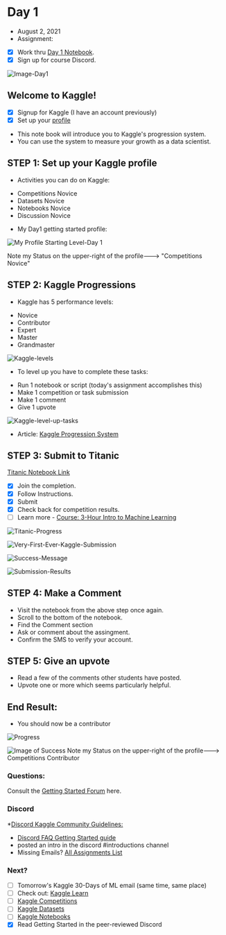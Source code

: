 # Day 1
* August 2, 2021
* Assignment: 
- [x] Work thru [Day 1 Notebook](https://www.kaggle.com/alexisbcook/getting-started-with-kaggle?utm_medium=email&utm_source=gamma&utm_campaign=thirty-days-of-ml&utm_content=day-1). 
- [x] Sign up for course Discord. 

![Image-Day1](https://github.com/EO4wellness/T-I-L/blob/main/AI-ML-NLP/Kaggle/Images/Day1-assignment.jpg)

## Welcome to Kaggle! 
- [x] Signup for Kaggle (I have an account previously) 
- [x] Set up your [profile](kaggle.com/me) 
* This note book will introduce you to Kaggle's progression system. 
* You can use the system to measure your growth as a data scientist. 

## STEP 1: Set up your Kaggle profile 
* Activities you can do on Kaggle: 
- Competitions Novice 
- Datasets Novice 
- Notebooks Novice 
- Discussion Novice 
* My Day1 getting started profile: 

![My Profile Starting Level-Day 1](https://github.com/EO4wellness/T-I-L/blob/main/AI-ML-NLP/Kaggle/Images/Day1-getting-started.jpg)

Note my Status on the upper-right of the profile---> "Competitions Novice"


## STEP 2: Kaggle Progressions 
* Kaggle has 5 performance levels:
- Novice 
- Contributor 
- Expert 
- Master 
- Grandmaster 

![Kaggle-levels](https://github.com/EO4wellness/T-I-L/blob/main/AI-ML-NLP/Kaggle/Images/01-participation-levels.png)

* To level up you have to complete these tasks:
- Run 1 notebook or script (today's assignment accomplishes this) 
- Make 1 competition or task submission 
- Make 1 comment 
- Give 1 upvote 

![Kaggle-level-up-tasks](https://github.com/EO4wellness/T-I-L/blob/main/AI-ML-NLP/Kaggle/Images/01-level-up-tasks.png)

* Article: [Kaggle Progression System](https://www.kaggle.com/progression)


## STEP 3: Submit to Titanic 
[Titanic Notebook Link](https://www.kaggle.com/alexisbcook/titanic-tutorial)

- [x] Join the completion. 
- [x] Follow Instructions. 
- [x] Submit 
- [x] Check back for competition results. 
- [ ] Learn more - [Course: 3-Hour Intro to Machine Learning](https://www.kaggle.com/learn/intro-to-machine-learning)

![Titanic-Progress](https://github.com/EO4wellness/T-I-L/blob/main/AI-ML-NLP/Kaggle/Images/Day1-Titantic-Submission.jpg)

![Very-First-Ever-Kaggle-Submission](https://github.com/EO4wellness/T-I-L/blob/main/AI-ML-NLP/Kaggle/Images/Day1-very-first-submission.jpg)

![Success-Message](https://github.com/EO4wellness/T-I-L/blob/main/AI-ML-NLP/Kaggle/Images/Day1-success.jpg)

![Submission-Results](https://github.com/EO4wellness/T-I-L/blob/main/AI-ML-NLP/Kaggle/Images/Day1-Titanic-Submission-Results.jpg)


## STEP 4: Make a Comment
* Visit the notebook from the above step once again.  
* Scroll to the bottom of the notebook. 
* Find the Comment section 
* Ask or comment about the assingment. 
* Confirm the SMS to verify your account. 

## STEP 5: Give an upvote
* Read a few of the comments other students have posted. 
* Upvote one or more which seems particularly helpful. 

## End Result: 
* You should now be a contributor 

![Progress](https://github.com/EO4wellness/T-I-L/blob/main/AI-ML-NLP/Kaggle/Images/Day1-Successful-Contributor.jpg)

![Image of Success](https://github.com/EO4wellness/T-I-L/blob/main/AI-ML-NLP/Kaggle/Images/Day1-contributor-status.jpg)
Note my Status on the upper-right of the profile---> Competitions Contributor 

### Questions: 
Consult the [Getting Started Forum](https://www.kaggle.com/getting-started) here. 

### Discord
*[Discord Kaggle Community Guidelines:](https://www.kaggle.com/community-guidelines)
* [Discord FAQ Getting Started guide]()
* posted an intro in the discord #introductions channel 
* Missing Emails? [All Assignments List](https://docs.google.com/document/d/1qhf_e61Z5eGvc8b4n2QsnBa6WN91Ypj2Kd8s3TWWx6Q/edit?usp=sharing)


### Next? 
- [ ] Tomorrow's Kaggle 30-Days of ML email (same time, same place) 
- [ ] Check out: [Kaggle Learn](https://www.kaggle.com/learn)
- [ ] [Kaggle Competitions](https://www.kaggle.com/competitions)
- [ ] [Kaggle Datasets](https://www.kaggle.com/datasets)
- [ ] [Kaggle Notebooks](https://www.kaggle.com/code)
- [x] Read Getting Started in the peer-reviewed Discord
